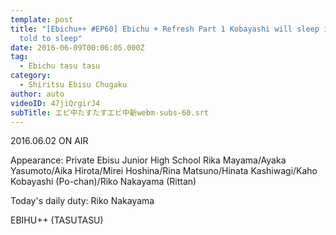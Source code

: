 ```yaml
---
template: post
title: "[Ebichu++ #EP60] Ebichu + Refresh Part 1 Kobayashi will sleep if he is
  told to sleep"
date: 2016-06-09T00:06:05.000Z
tag:
  - Ebichu tasu tasu
category:
  - Shiritsu Ebisu Chugaku
author: auto
videoID: 47jiQrgirJ4
subTitle: エビ中たすたすエビ中新webm-subs-60.srt
---
```

2016.06.02 ON AIR

Appearance: Private Ebisu Junior High School
Rika Mayama/Ayaka Yasumoto/Aika Hirota/Mirei Hoshina/Rina Matsuno/Hinata Kashiwagi/Kaho Kobayashi (Po-chan)/Riko Nakayama (Rittan)

Today's daily duty: Riko Nakayama

EBIHU++ (TASUTASU)